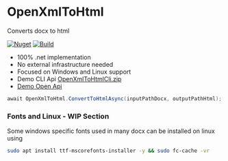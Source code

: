 # OpenXmlToHtml

Converts docx to html

[![Nuget](https://img.shields.io/nuget/v/OpenXmlToHtml.svg)](https://www.nuget.org/packages/OpenXmlToHtml/) [![Build](https://github.com/Codeuctivity/OpenXmlToHtml/actions/workflows/dotnet.yml/badge.svg)](https://github.com/Codeuctivity/OpenXmlToHtml/actions/workflows/dotnet.yml)

- 100% .net implementation
- No external infrastructure needed
- Focused on Windows and Linux support
- Demo CLI Api [OpenXmlToHtmlCli.zip](https://github.com/Codeuctivity/OpenXmlToHtml/releases)
- [Demo Open Api](http://openxmlconverter.azurewebsites.net/index.html)

```c#
await OpenXmlToHtml.ConvertToHtmlAsync(inputPathDocx, outputPathHtml);
```

### Fonts and Linux - WIP Section

Some windows specific fonts used in many docx can be installed on linux using

```bash
sudo apt install ttf-mscorefonts-installer -y && sudo fc-cache -vr
```
